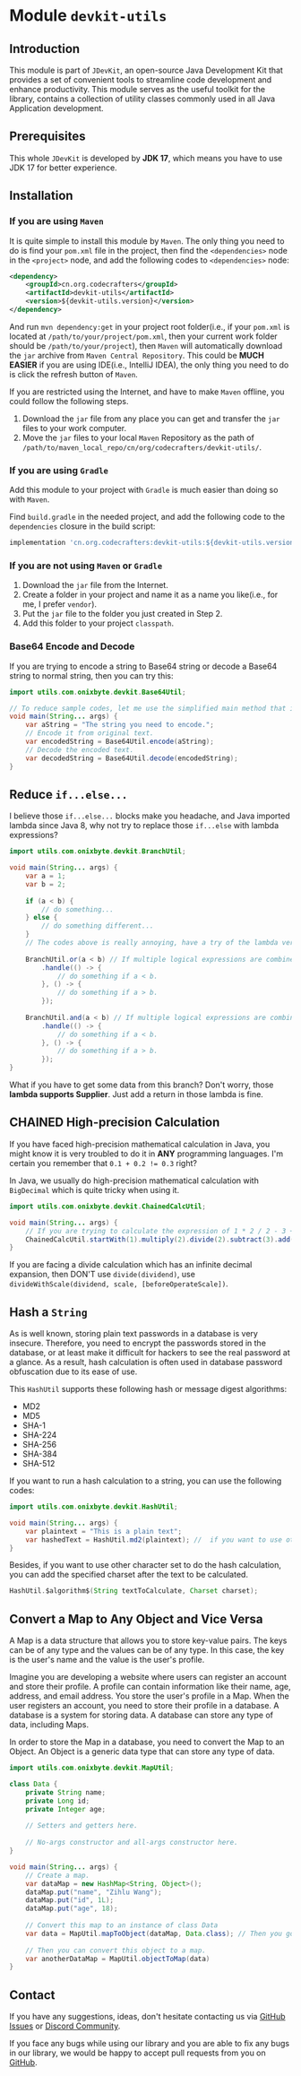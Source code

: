 # Module `devkit-utils`

## Introduction

This module is part of `JDevKit`, an open-source Java Development Kit that provides a set of convenient tools to streamline code development and enhance productivity. This module serves as the useful toolkit for the library, contains a collection of utility classes commonly used in all Java Application development.

## Prerequisites

This whole `JDevKit` is developed by **JDK 17**, which means you have to use JDK 17 for better experience.

## Installation

### If you are using `Maven`

It is quite simple to install this module by `Maven`. The only thing you need to do is find your `pom.xml` file in the project, then find the `<dependencies>` node in the `<project>` node, and add the following codes to `<dependencies>` node:

```xml
<dependency>
	<groupId>cn.org.codecrafters</groupId>
    <artifactId>devkit-utils</artifactId>
    <version>${devkit-utils.version}</version>
</dependency>
```

And run `mvn dependency:get` in your project root folder(i.e., if your `pom.xml` is located at `/path/to/your/project/pom.xml`, then your current work folder should be `/path/to/your/project`), then `Maven` will automatically download the `jar` archive from `Maven Central Repository`. This could be **MUCH EASIER** if you are using IDE(i.e., IntelliJ IDEA), the only thing you need to do is click the refresh button of `Maven`.

If you are restricted using the Internet, and have to make `Maven` offline, you could follow the following steps.

1. Download the `jar` file from any place you can get and transfer the `jar` files to your work computer.
2. Move the `jar` files to your local `Maven` Repository as the path of `/path/to/maven_local_repo/cn/org/codecrafters/devkit-utils/`.

### If you are using `Gradle`

Add this module to your project with `Gradle` is much easier than doing so with `Maven`.

Find `build.gradle` in the needed project, and add the following code to the `dependencies` closure in the build script:

```groovy
implementation 'cn.org.codecrafters:devkit-utils:${devkit-utils.version}'
```

### If you are not using `Maven` or `Gradle`

1. Download the `jar` file from the Internet.
2. Create a folder in your project and name it as a name you like(i.e., for me, I prefer `vendor`).
3. Put the `jar` file to the folder you just created in Step 2.
4. Add this folder to your project `classpath`.

### Base64 Encode and Decode

If you are trying to encode a string to Base64 string or decode a Base64 string to normal string, then you can try this:

```java
import utils.com.onixbyte.devkit.Base64Util;

// To reduce sample codes, let me use the simplified main method that is upcoming in Java 21
void main(String... args) {
    var aString = "The string you need to encode.";
    // Encode it from original text.
    var encodedString = Base64Util.encode(aString);
    // Decode the encoded text.
    var decodedString = Base64Util.decode(encodedString);
}
```

## Reduce `if...else...`

I believe those `if...else...` blocks make you headache, and Java imported lambda since Java 8, why not try to replace those `if...else` with lambda expressions?

```java
import utils.com.onixbyte.devkit.BranchUtil;

void main(String... args) {
    var a = 1;
    var b = 2;
    
    if (a < b) {
        // do something...
    } else {
        // do something different...
    }
    // The codes above is really annoying, have a try of the lambda version.
    
    BranchUtil.or(a < b) // If multiple logical expressions are combined using the OR operator.
        .handle(() -> {
            // do something if a < b.
        }, () -> {
            // do something if a > b.
        });
    
    BranchUtil.and(a < b) // If multiple logical expressions are combined using the AND operator
        .handle(() -> {
            // do something if a < b.
        }, () -> {
            // do something if a > b.
        });
}
```

What if you have to get some data from this branch? Don't worry, those **lambda supports Supplier**. Just add a return in those lambda is fine.

## CHAINED High-precision Calculation

If you have faced high-precision mathematical calculation in Java, you might know it is very troubled to do it in **ANY** programming languages. I'm certain you remember that `0.1 + 0.2 != 0.3` right?

In Java, we usually do high-precision mathematical calculation with `BigDecimal` which is quite tricky when using it.

```java
import utils.com.onixbyte.devkit.ChainedCalcUtil;

void main(String... args) {
    // If you are trying to calculate the expression of 1 * 2 / 2 - 3 + 4
    ChainedCalcUtil.startWith(1).multiply(2).divide(2).subtract(3).add(4).getInteger(); // you can also get a double by getDouble([int scale]), get a BigDecimal by getDecimal([int scale]) or get a long by getLong().
}
```

If you are facing a divide calculation which has an infinite decimal expansion, then DON'T use `divide(dividend)`, use `divideWithScale(dividend, scale, [beforeOperateScale])`.

## Hash a `String`

As is well known, storing plain text passwords in a database is very insecure. Therefore, you need to encrypt the passwords stored in the database, or at least make it difficult for hackers to see the real password at a glance. As a result, hash calculation is often used in database password obfuscation due to its ease of use.

This `HashUtil` supports these following hash or message digest algorithms:

- MD2
- MD5
- SHA-1
- SHA-224
- SHA-256
- SHA-384
- SHA-512

If you want to run a hash calculation to a string, you can use the following codes:

```java
import utils.com.onixbyte.devkit.HashUtil;

void main(String... args) {
    var plaintext = "This is a plain text";
    var hashedText = HashUtil.md2(plaintext); //  if you want to use other algorithm, just change the method name such as md5, sha1, sha224 and so on.
}
```

Besides, if you want to use other character set to do the hash calculation, you can add the specified charset after the text to be calculated.

```java
HashUtil.$algorithm$(String textToCalculate, Charset charset);
```

## Convert a Map to Any Object and Vice Versa

A Map is a data structure that allows you to store key-value pairs. The keys can be of any type and the values can be of any type. In this case, the key is the user's name and the value is the user's profile.

Imagine you are developing a website where users can register an account and store their profile. A profile can contain information like their name, age, address, and email address. You store the user's profile in a Map. When the user registers an account, you need to store their profile in a database. A database is a system for storing data. A database can store any type of data, including Maps.

In order to store the Map in a database, you need to convert the Map to an Object. An Object is a generic data type that can store any type of data.

```java
import utils.com.onixbyte.devkit.MapUtil;

class Data {
    private String name;
    private Long id;
    private Integer age;
    
    // Setters and getters here.
    
    // No-args constructor and all-args constructor here.
}

void main(String... args) {
    // Create a map.
    var dataMap = new HashMap<String, Object>();
    dataMap.put("name", "Zihlu Wang");
    dataMap.put("id", 1L);
    dataMap.put("age", 18);
    
    // Convert this map to an instance of class Data
    var data = MapUtil.mapToObject(dataMap, Data.class); // Then you got an instance of Data("Zihlu Wang", 1L, 18);
    
    // Then you can convert this object to a map.
    var anotherDataMap = MapUtil.objectToMap(data)
}
```

## Contact

If you have any suggestions, ideas, don't hesitate contacting us via [GitHub Issues](https://github.com/CodeCraftersCN/jdevkit/issues/new) or [Discord Community](https://discord.gg/NQK9tjcBB8). 

If you face any bugs while using our library and you are able to fix any bugs in our library, we would be happy to accept pull requests from you on [GitHub](https://github.com/CodeCraftersCN/jdevkit/compare).
